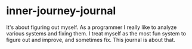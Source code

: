 # inner-journey-journal
It's about figuring out myself. As a programmer I really like to analyze various systems and fixing them. I treat myself as the most fun system to figure out and improve, and sometimes fix. This journal is about that.

